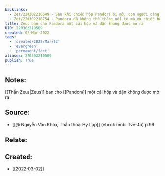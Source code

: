 ```yaml
---
backlinks:
  - Zet/220302210649 - Sau khi chiếc hộp Pandora bị mở, con người càng trở nên tha hóa
  - Zet/220302210754 - Pandora đã không thể thắng nổi tò mò mở chiếc hộp của Zeus ban
title: Zeus ban cho Pandora một cái hộp và dặn không được mở ra
UID: 220302210509
created: 02-Mar-2022
tags:
  - 'created/2022/Mar/02'
  - 'evergreen'
  - 'permanent/fact'
aliases: 220302210509
publish: True
---
```

## Notes:
[[Thần Zeus|Zeus]] ban cho [[Pandora]] một cái hộp và dặn không được mở ra

## Source:
- [[@ Nguyễn Văn Khỏa, Thần thoại Hy Lạp]] (ebook mobi Tve-4u) p.99

## Relate:
## Created:
- [[2022-03-02]]
